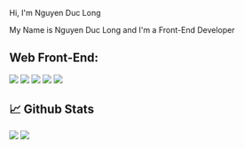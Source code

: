 Hi, I'm Nguyen Duc Long

My Name is Nguyen Duc Long and I'm a Front-End Developer

## Web Front-End:
<img src="https://img.shields.io/badge/html5-%23E34F26.svg?style=for-the-badge&logo=html5&logoColor=white"> <img src="https://img.shields.io/badge/css3-%231572B6.svg?style=for-the-badge&logo=css3&logoColor=white"> <img src="https://img.shields.io/badge/javascript-%23323330.svg?style=for-the-badge&logo=javascript&logoColor=%23F7DF1E"> <img src="https://img.shields.io/badge/SASS-hotpink.svg?style=for-the-badge&logo=SASS&logoColor=white"> <img src="https://img.shields.io/badge/react-%2320232a.svg?style=for-the-badge&logo=react&logoColor=%2361DAFB">

## 📈 Github Stats

<img src="https://github-readme-stats.vercel.app/api?username=Fluoxetines&theme=tokyonight&show_icons=true&count_private=true">
<img src="https://github-readme-stats.vercel.app/api/top-langs/?username=Fluoxetines&theme=tokyonight&layout=compact&langs_count=6">
